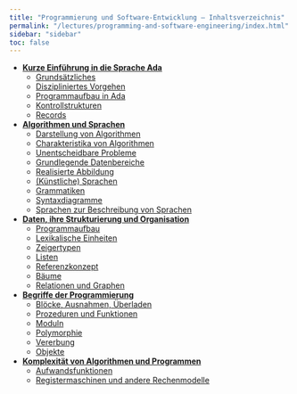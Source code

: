 ```yaml
---
title: "Programmierung und Software-Entwicklung – Inhaltsverzeichnis"
permalink: "/lectures/programming-and-software-engineering/index.html"
sidebar: "sidebar"
toc: false
---
```


* **[Kurze Einführung in die Sprache Ada](/class-notes/lectures/programming-and-software-engineering/kurze-einfuehrung-in-die-sprache-ada.html)**
  * [Grundsätzliches](/class-notes/lectures/programming-and-software-engineering/kurze-einfuehrung-in-die-sprache-ada.html#grundsaetzliches)
  * [Diszipliniertes Vorgehen](/class-notes/lectures/programming-and-software-engineering/kurze-einfuehrung-in-die-sprache-ada.html#diszipliniertes-vorgehen)
  * [Programmaufbau in Ada](/class-notes/lectures/programming-and-software-engineering/kurze-einfuehrung-in-die-sprache-ada.html#programmaufbau-in-ada)
  * [Kontrollstrukturen](/class-notes/lectures/programming-and-software-engineering/kurze-einfuehrung-in-die-sprache-ada.html#kontrollstrukturen)
  * [Records](/class-notes/lectures/programming-and-software-engineering/kurze-einfuehrung-in-die-sprache-ada.html#records)
* **[Algorithmen und Sprachen](/class-notes/lectures/programming-and-software-engineering/algorithmen-und-sprachen.html)**
  * [Darstellung von Algorithmen](/class-notes/lectures/programming-and-software-engineering/algorithmen-und-sprachen.html#darstellung-von-algorithmen)
  * [Charakteristika von Algorithmen](/class-notes/lectures/programming-and-software-engineering/algorithmen-und-sprachen.html#charakteristika-von-algorithmen)
  * [Unentscheidbare Probleme](/class-notes/lectures/programming-and-software-engineering/algorithmen-und-sprachen.html#unentscheidbare-probleme)
  * [Grundlegende Datenbereiche](/class-notes/lectures/programming-and-software-engineering/algorithmen-und-sprachen.html#grundlegende-datenbereiche)
  * [Realisierte Abbildung](/class-notes/lectures/programming-and-software-engineering/algorithmen-und-sprachen.html#realisierte-abbildung)
  * [(Künstliche) Sprachen](/class-notes/lectures/programming-and-software-engineering/algorithmen-und-sprachen.html#kuenstliche-sprachen)
  * [Grammatiken](/class-notes/lectures/programming-and-software-engineering/algorithmen-und-sprachen.html#grammatiken)
  * [Syntaxdiagramme](/class-notes/lectures/programming-and-software-engineering/algorithmen-und-sprachen.html#syntaxdiagramme)
  * [Sprachen zur Beschreibung von Sprachen](/class-notes/lectures/programming-and-software-engineering/algorithmen-und-sprachen.html#sprachen-zur-beschreibung-von-sprachen)
* **[Daten, ihre Strukturierung und Organisation](/class-notes/lectures/programming-and-software-engineering/daten-ihre-strukturierung-und-organisation.html)**
  * [Programmaufbau](/class-notes/lectures/programming-and-software-engineering/daten-ihre-strukturierung-und-organisation.html#programmaufbau)
  * [Lexikalische Einheiten](/class-notes/lectures/programming-and-software-engineering/daten-ihre-strukturierung-und-organisation.html#lexikalische-einheiten)
  * [Zeigertypen](/class-notes/lectures/programming-and-software-engineering/daten-ihre-strukturierung-und-organisation.html#zeigertypen)
  * [Listen](/class-notes/lectures/programming-and-software-engineering/daten-ihre-strukturierung-und-organisation.html#listen)
  * [Referenzkonzept](/class-notes/lectures/programming-and-software-engineering/daten-ihre-strukturierung-und-organisation.html#referenzkonzept)
  * [Bäume](/class-notes/lectures/programming-and-software-engineering/daten-ihre-strukturierung-und-organisation.html#baeume)
  * [Relationen und Graphen](/class-notes/lectures/programming-and-software-engineering/daten-ihre-strukturierung-und-organisation.html#relationen-und-graphen)
* **[Begriffe der Programmierung](/class-notes/lectures/programming-and-software-engineering/begriffe-der-programmierung.html)**
  * [Blöcke, Ausnahmen, Überladen](/class-notes/lectures/programming-and-software-engineering/begriffe-der-programmierung.html#bloecke-ausnahmen-ueberladen)
  * [Prozeduren und Funktionen](/class-notes/lectures/programming-and-software-engineering/begriffe-der-programmierung.html#prozeduren-und-funktionen)
  * [Moduln](/class-notes/lectures/programming-and-software-engineering/begriffe-der-programmierung.html#moduln)
  * [Polymorphie](/class-notes/lectures/programming-and-software-engineering/begriffe-der-programmierung.html#polymorphie)
  * [Vererbung](/class-notes/lectures/programming-and-software-engineering/begriffe-der-programmierung.html#vererbung)
  * [Objekte](/class-notes/lectures/programming-and-software-engineering/begriffe-der-programmierung.html#objekte)
* **[Komplexität von Algorithmen und Programmen](/class-notes/lectures/programming-and-software-engineering/komplexitaet-von-algorithmen-und-programmen.html)**
  * [Aufwandsfunktionen](/class-notes/lectures/programming-and-software-engineering/komplexitaet-von-algorithmen-und-programmen.html#aufwandsfunktionen)
  * [Registermaschinen und andere Rechenmodelle](/class-notes/lectures/programming-and-software-engineering/komplexitaet-von-algorithmen-und-programmen.html#registermaschinen-und-andere-rechenmodelle)
